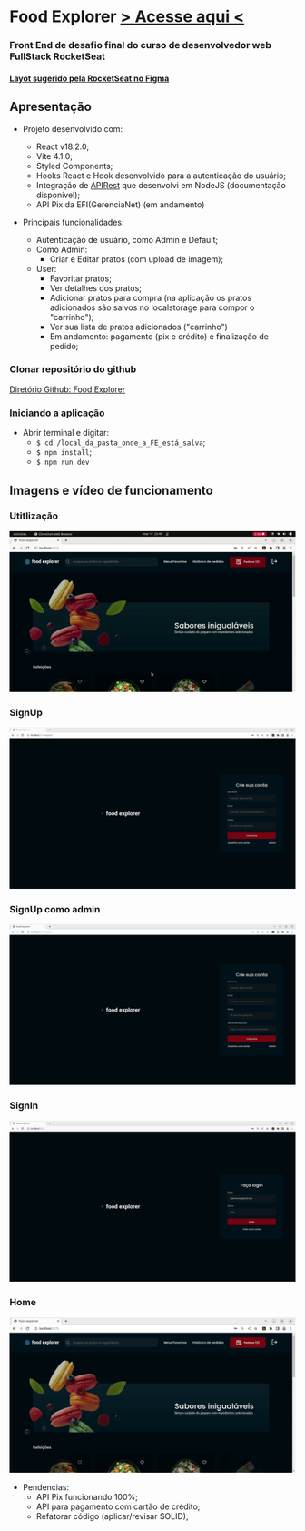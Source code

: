 # Food Explorer [> Acesse aqui <](https://fooodexp.netlify.app/)

### Front End de desafio final do curso de desenvolvedor web FullStack RocketSeat

#### [Layot sugerido pela RocketSeat no Figma](https://www.figma.com/file/e1vQSjcqcy0QJOhNkeCHW3/food-explorer-v2-(Community)?node-id=5-980&t=cQBZwJ9tgkbJepQQ-0)


## Apresentação

- Projeto desenvolvido com:
  - React v18.2.0;
  - Vite 4.1.0;
  - Styled Components;
  - Hooks React e Hook desenvolvido para a autenticação do usuário;
  - Integração de [APIRest](https://github.com/pedromsra/FoodExplorer_API) que desenvolvi em NodeJS (documentação disponível);
  - API Pix da EFI(GerenciaNet) (em andamento)

- Principais funcionalidades:
  - Autenticação de usuário, como Admin e Default;
  - Como Admin:
    - Criar e Editar pratos (com upload de imagem);
  - User:
    - Favoritar pratos;
    - Ver detalhes dos pratos;
    - Adicionar pratos para compra (na aplicação os pratos adicionados são salvos no localstorage para compor o "carrinho");
    - Ver sua lista de pratos adicionados ("carrinho")
    - Em andamento: pagamento (pix e crédito) e finalização de pedido;

### Clonar repositório do github

[Diretório Github: Food Explorer](https://github.com/pedromsra/FoodExplorer_FE)

### Iniciando a aplicação

- Abrir terminal e digitar:
  - `$ cd /local_da_pasta_onde_a_FE_está_salva`;
  - `$ npm install`;
  - `$ npm run dev`

## Imagens e vídeo de funcionamento

### Utitlização

![User](use.gif)

### SignUp

![SignUp](signUp.png)

### SignUp como admin

![SignUpAdm](singUpAdm.png)

### SignIn

![SignIn](signIn.png)

### Home

![Home](start.png)


- Pendencias:
  - API Pix funcionando 100%;
  - API para pagamento com cartão de crédito;
  - Refatorar código (aplicar/revisar SOLID);